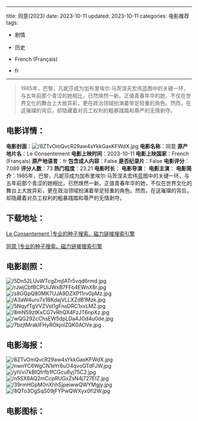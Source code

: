 
---
title: 同意(2023)
date: 2023-10-11
updated: 2023-10-11
categories: 电影推荐
tags:
- 剧情
- 历史

- French (Français)
- fr
---


> 1985年，巴黎，凡妮莎成为加布里埃尔·马茨涅夫宏伟蓝图中的关键一环，与五年前那个青涩的她相比，已然焕然一新。正值青春年华的她，不仅在世界文化的舞台上大放异彩，更在政治领域扮演着举足轻重的角色。然而，在这璀璨的背后，却隐藏着对员工权利的粗暴践踏和尊严的无情剥夺。

## **电影详情**：

**电影封面**：<img src="https://image.tmdb.org/t/p/w200/8ZTvOmQvcR29aw4sYkkGaxKFWdX.jpg" alt="/8ZTvOmQvcR29aw4sYkkGaxKFWdX.jpg" title="/8ZTvOmQvcR29aw4sYkkGaxKFWdX.jpg">
**电影名称**：同意
**原产地片名**：Le Consentement
**电影上映时间**：2023-10-11
**电影上映国家**：French (Français)
**原产地语言**：fr
**包含成人内容**：False
**是否纪录片**：False
**电影评分**：7.089
**评分人数**：73
**热门程度**：23.21
**电影时长**：
**电影导演**：
**电影主演**：
**电影简介**：1985年，巴黎，凡妮莎成为加布里埃尔·马茨涅夫宏伟蓝图中的关键一环，与五年前那个青涩的她相比，已然焕然一新。正值青春年华的她，不仅在世界文化的舞台上大放异彩，更在政治领域扮演着举足轻重的角色。然而，在这璀璨的背后，却隐藏着对员工权利的粗暴践踏和尊严的无情剥夺。

## **下载地址**：
[Le Consentement |专业的种子搜索、磁力链接搜索引擎](https://movie.amd794.com:2083/?search=Le%20Consentement&ordering=&mode=match_phrase&page_size=10&page=1)

[同意 |专业的种子搜索、磁力链接搜索引擎](https://movie.amd794.com:2083/?search=%E5%90%8C%E6%84%8F&ordering=&mode=match_phrase&page_size=10&page=1)
 

## **电影剧照**：
<img src="https://image.tmdb.org/t/p/original/5Dn52LUvWTcgZmjIATr5vqd6rmd.jpg" alt="/5Dn52LUvWTcgZmjIATr5vqd6rmd.jpg" title="/5Dn52LUvWTcgZmjIATr5vqd6rmd.jpg"><img src="https://image.tmdb.org/t/p/original/rJwjCbfBCPUiJWxB7FFo4EWnX8r.jpg" alt="/rJwjCbfBCPUiJWxB7FFo4EWnX8r.jpg" title="/rJwjCbfBCPUiJWxB7FFo4EWnX8r.jpg"><img src="https://image.tmdb.org/t/p/original/s8GGpQ80MK7UJA9DZXP11rv0pMz.jpg" alt="/s8GGpQ80MK7UJA9DZXP11rv0pMz.jpg" title="/s8GGpQ80MK7UJA9DZXP11rv0pMz.jpg"><img src="https://image.tmdb.org/t/p/original/A3aW4uro7x1BKdajVLLXZdB1Mzk.jpg" alt="/A3aW4uro7x1BKdajVLLXZdB1Mzk.jpg" title="/A3aW4uro7x1BKdajVLLXZdB1Mzk.jpg"><img src="https://image.tmdb.org/t/p/original/5NqyfTgVVZVst1gFnsDRC1xxLMZ.jpg" alt="/5NqyfTgVVZVst1gFnsDRC1xxLMZ.jpg" title="/5NqyfTgVVZVst1gFnsDRC1xxLMZ.jpg"><img src="https://image.tmdb.org/t/p/original/8mN59ztKxCG7vRhQX4FzJT6npXz.jpg" alt="/8mN59ztKxCG7vRhQX4FzJT6npXz.jpg" title="/8mN59ztKxCG7vRhQX4FzJT6npXz.jpg"><img src="https://image.tmdb.org/t/p/original/wQG292cChsEW5dpLDa4JOd4u0de.jpg" alt="/wQG292cChsEW5dpLDa4JOd4u0de.jpg" title="/wQG292cChsEW5dpLDa4JOd4u0de.jpg"><img src="https://image.tmdb.org/t/p/original/7bzjtMrakIFHyROkjnlZQK0AOVe.jpg" alt="/7bzjtMrakIFHyROkjnlZQK0AOVe.jpg" title="/7bzjtMrakIFHyROkjnlZQK0AOVe.jpg">

## **电影海报**：
<img src="https://image.tmdb.org/t/p/original/8ZTvOmQvcR29aw4sYkkGaxKFWdX.jpg" alt="/8ZTvOmQvcR29aw4sYkkGaxKFWdX.jpg" title="/8ZTvOmQvcR29aw4sYkkGaxKFWdX.jpg"><img src="https://image.tmdb.org/t/p/original/nwnYC6WgCN1eYr8uO4qvoGTdFJW.jpg" alt="/nwnYC6WgCN1eYr8uO4qvoGTdFJW.jpg" title="/nwnYC6WgCN1eYr8uO4qvoGTdFJW.jpg"><img src="https://image.tmdb.org/t/p/original/ylVvi7kBIQfrfb1fCGcu8yj75C2.jpg" alt="/ylVvi7kBIQfrfb1fCGcu8yj75C2.jpg" title="/ylVvi7kBIQfrfb1fCGcu8yj75C2.jpg"><img src="https://image.tmdb.org/t/p/original/n5SX8AQ2mCcpRUGxZsN4j727EIZ.jpg" alt="/n5SX8AQ2mCcpRUGxZsN4j727EIZ.jpg" title="/n5SX8AQ2mCcpRUGxZsN4j727EIZ.jpg"><img src="https://image.tmdb.org/t/p/original/39rmHGpM0nXhhSjpeiwwQWYMgjy.jpg" alt="/39rmHGpM0nXhhSjpeiwwQWYMgjy.jpg" title="/39rmHGpM0nXhhSjpeiwwQWYMgjy.jpg"><img src="https://image.tmdb.org/t/p/original/8QTo3OgSqS09jFYPwQWXyx0fi2W.jpg" alt="/8QTo3OgSqS09jFYPwQWXyx0fi2W.jpg" title="/8QTo3OgSqS09jFYPwQWXyx0fi2W.jpg">

## **电影图标**：


